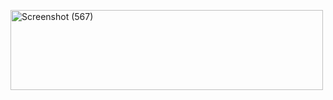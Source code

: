 
<a data-flickr-embed="true" href="https://www.flickr.com/photos/197661703@N05/52906713396/in/dateposted-public/" title="Screenshot (567)"><img src="https://live.staticflickr.com/65535/52906713396_c782349eee.jpg" width="500" height="128" alt="Screenshot (567)"/></a><script async src="//embedr.flickr.com/assets/client-code.js" charset="utf-8"></script>
